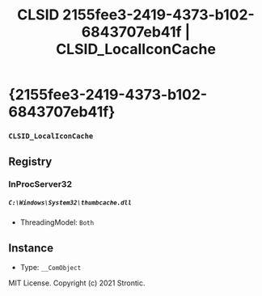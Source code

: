﻿---
title: "CLSID 2155fee3-2419-4373-b102-6843707eb41f | CLSID_LocalIconCache"
excerpt: What is COM-Object CLSID 2155fee3-2419-4373-b102-6843707eb41f?
---

# {2155fee3-2419-4373-b102-6843707eb41f}

### `CLSID_LocalIconCache`

## Registry


### InProcServer32

##### `C:\Windows\System32\thumbcache.dll`
* ThreadingModel: `Both`

## Instance

* Type: `__ComObject`

MIT License. Copyright (c) 2021 Strontic.


